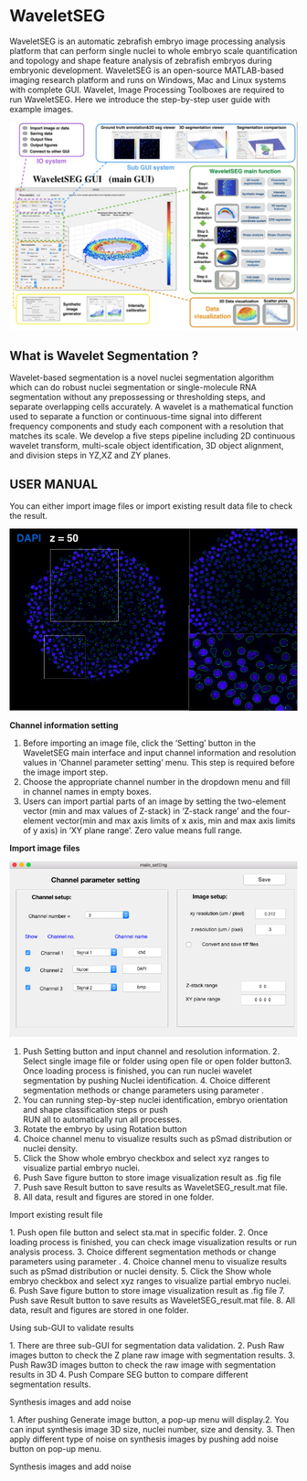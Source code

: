 # WaveletSEG 
WaveletSEG is an automatic zebrafish embryo image processing analysis platform that can
perform single nuclei to whole embryo scale quantification and topology and shape feature
analysis of zebrafish embryos during embryonic development. WaveletSEG is an open-source
MATLAB-based imaging research platform and runs on Windows, Mac and Linux systems with
complete GUI. Wavelet, Image Processing Toolboxes are required to run WaveletSEG. Here we
introduce the step-by-step user guide with example images.

 ![image](https://github.com/George-wu509/WaveletSEG/blob/main/README_ref/software0.jpg)
 
 
 
 
 
What is Wavelet Segmentation ?
-------------------------

Wavelet-based segmentation is a novel nuclei segmentation algorithm which can do robust nuclei segmentation or single-molecule RNA segmentation without any prepossessing or thresholding steps, and separate overlapping cells accurately.  A wavelet is a mathematical function used to separate a function or continuous-time signal into different frequency components and study each component with a resolution that matches its scale. We develop a five steps pipeline including 2D continuous wavelet transform, multi-scale object identification, 3D object alignment, and division steps in YZ,XZ and ZY planes.  


USER MANUAL
-------------------------
You can either import image files or import existing result data file to check the result.

 ![image](https://github.com/George-wu509/WaveletSEG/blob/main/README_ref/software1_a.png)


**Channel information setting**

1. Before importing an image file, click the ‘Setting’ button in the WaveletSEG main interface
and input channel information and resolution values in ‘Channel parameter setting’ menu.
This step is required before the image import step.
2. Choose the appropriate channel number in the dropdown menu and fill in channel names in
empty boxes.
3. Users can import partial parts of an image by setting the two-element vector (min and max
values of Z-stack) in ‘Z-stack range’ and the four-element vector(min and max axis limits of
x axis, min and max axis limits of y axis) in ‘XY plane range’. Zero value means full range.



**Import image files**

 ![image](https://github.com/George-wu509/WaveletSEG/blob/main/README_ref/set1_channel.png)
 
1. Push Setting button and input channel and resolution information.
​2. Select single image file or folder using open file or open folder button
​3. Once loading process is finished, you can run nuclei wavelet segmentation by pushing Nuclei identification.
​4. Choice different segmentation methods or change parameters using parameter .
5. You can running step-by-step nuclei identification, embryo orientation and shape classification steps or push     
    RUN all to automatically run all processes.
6. Rotate the embryo by using Rotation button
7. Choice channel menu to visualize results such as pSmad distribution or nuclei density.
8. Click the Show whole embryo checkbox and select xyz ranges to visualize partial embryo nuclei.
9. Push Save figure button to store image visualization result as .fig file 
10. Push save Result button to save results as WaveletSEG_result.mat file.
11. All data, result and figures are stored in one folder. 

Import existing result file

​1. Push open file button and select sta.mat in specific folder.
​2. Once loading process is finished, you can check image visualization results or run analysis process.
​3. Choice different segmentation methods or change parameters using parameter .
4. Choice channel menu to visualize results such as pSmad distribution or nuclei density.
5. Click the Show whole embryo checkbox and select xyz ranges to visualize partial embryo nuclei.
6. Push Save figure button to store image visualization result as .fig file 
7. Push save Result button to save results as WaveletSEG_result.mat file.
8. All data, result and figures are stored in one folder. 

Using sub-GUI to validate results

​1. There are three sub-GUI for segmentation data validation.
​2. Push Raw images button to check the Z plane raw image with segmentation results.
​3. Push Raw3D images button to check the raw image with segmentation results in 3D
4. Push Compare SEG button to compare different segmentation results.

Synthesis images and add noise

​1. After pushing Generate image button, a pop-up menu will display. 
​2. You can input synthesis image 3D size, nuclei number, size and density. 
​3. Then apply different type of noise on synthesis images by pushing add noise button on pop-up menu.


Synthesis images and add noise





